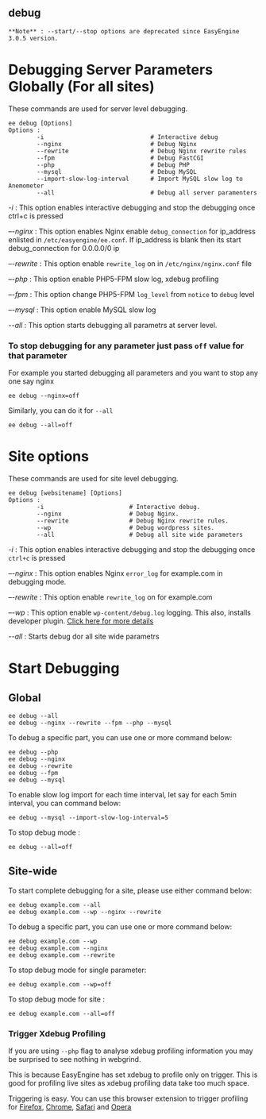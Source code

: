 ## debug

	**Note** : --start/--stop options are deprecated since EasyEngine 3.0.5 version.


# Debugging Server Parameters Globally (For all sites)

These commands are used for server level debugging.

	ee debug [Options]
	Options :
        	-i                              # Interactive debug
          	--nginx                         # Debug Nginx
           	--rewrite                       # Debug Nginx rewrite rules
           	--fpm                           # Debug FastCGI
           	--php                           # Debug PHP
           	--mysql                         # Debug MySQL
           	--import-slow-log-interval      # Import MySQL slow log to Anemometer
           	--all                           # Debug all server paramenters


*-i*            : This option enables interactive debugging and stop the debugging once ctrl+c is pressed

*–-nginx*        : This option enables Nginx enable `debug_connection` for ip_address enlisted in `/etc/easyengine/ee.conf`. If ip_address is blank then its start debug_connection for 0.0.0.0/0 ip

*–-rewrite*      : This option enable `rewrite_log` on in `/etc/nginx/nginx.conf` file

*–-php*          : This option enable PHP5-FPM slow log, xdebug profiling

*–-fpm*          : This option change PHP5-FPM `log_level` from `notice` to `debug` level

*–-mysql*        : This option enable MySQL slow log

*--all*          : This option starts debugging all parametrs at server level.


### To stop debugging for any parameter just pass `off` value for that parameter

For example you started debugging all parameters and you want to stop any one say nginx

	ee debug --nginx=off

Similarly, you can do it for `--all`

	ee debug --all=off

# Site options

These commands are used for site level debugging.

	ee debug [websitename] [Options]
	Options :
        	-i                        # Interactive debug.
        	--nginx                   # Debug Nginx.
        	--rewrite                 # Debug Nginx rewrite rules.
        	--wp                      # Debug wordpress sites.
        	--all                     # Debug all site wide parameters


*-i*              : This option enables interactive debugging and stop the debugging once `ctrl+c` is pressed

*–-nginx*          : This option enables Nginx `error_log` for example.com in debugging mode.

*–-rewrite*        : This option enable `rewrite_log` on for example.com

*–-wp*             : This option enable `wp-content/debug.log` logging. This also, installs developer plugin. [Click here for more details](https://rtcamp.com/tutorials/wordpress/debugging/)

*--all*           : Starts debug dor all site wide parametrs

# Start Debugging

## Global
	ee debug --all
	ee debug --nginx --rewrite --fpm --php --mysql

To debug a specific part, you can use one or more command below:

	ee debug --php
	ee debug --nginx
	ee debug --rewrite
	ee debug --fpm
	ee debug --mysql

To enable slow log import for each time interval, let say for each 5min interval, you can command below:

	ee debug --mysql --import-slow-log-interval=5

To stop debug mode :

	ee debug --all=off

## Site-wide

To start complete debugging for a site, please use either command below:

	ee debug example.com --all
	ee debug example.com --wp --nginx --rewrite

To debug a specific part, you can use one or more command below:

	ee debug example.com --wp
	ee debug example.com --nginx
	ee debug example.com --rewrite

To stop debug mode for single parameter:

	ee debug example.com --wp=off

To stop debug mode for site :

	ee debug example.com --all=off

### Trigger Xdebug Profiling

If you are using `--php` flag to analyse xdebug profiling information you may be surprised to see nothing in webgrind.

This is because EasyEngine has set xdebug to profile only on trigger. This is good for profiling live sites as xdebug profiling data take too much space.

Triggering is easy. You can use this browser extension to trigger profiling for [Firefox](https://addons.mozilla.org/en-US/firefox/addon/the-easiest-xdebug/), [Chrome](https://chrome.google.com/extensions/detail/eadndfjplgieldjbigjakmdgkmoaaaoc), [Safari](https://github.com/benmatselby/xdebug-toggler) and [Opera](http://addons.opera.com/extensions/details/xdebug-launcher/)
